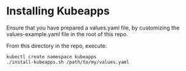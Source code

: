 # Installing Kubeapps

Ensure that you have prepared a values.yaml file, by customizing the values-example.yaml file in the root of this repo.

From this directory in the repo, execute:

```
kubectl create namespace kubeapps
./install-kubeapps.sh /path/to/my/values.yaml
```